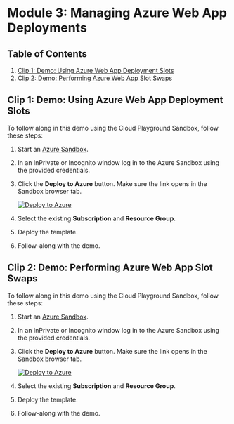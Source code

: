 # Module 3: Managing Azure Web App Deployments 

## Table of Contents

1. [Clip 1: Demo: Using Azure Web App Deployment Slots](#clip-1-demo-using-azure-web-app-deployment-slots)
2. [Clip 2: Demo: Performing Azure Web App Slot Swaps](#clip-2-demo-performing-azure-web-app-slot-swaps)

## Clip 1: Demo: Using Azure Web App Deployment Slots

To follow along in this demo using the Cloud Playground Sandbox, follow these steps:

1. Start an [Azure Sandbox](https://app.pluralsight.com/hands-on/playground/cloud-sandboxes).
1. In an InPrivate or Incognito window log in to the Azure Sandbox using the provided credentials.
1. Click the **Deploy to Azure** button. Make sure the link opens in the Sandbox browser tab.

    [![Deploy to Azure](https://aka.ms/deploytoazurebutton)](https://portal.azure.com/#create/Microsoft.Template/uri/https%3A%2F%2Fraw.githubusercontent.com%2Fpluralsight-cloud%2Faz-204-app-container-solutions-implementing%2Frefs%2Fheads%2Fmain%2FModules%2F4%2F4.1%2Fmain.json)

1. Select the existing **Subscription** and **Resource Group**.
1. Deploy the template.
1. Follow-along with the demo.

## Clip 2: Demo: Performing Azure Web App Slot Swaps

To follow along in this demo using the Cloud Playground Sandbox, follow these steps:

1. Start an [Azure Sandbox](https://app.pluralsight.com/hands-on/playground/cloud-sandboxes).
1. In an InPrivate or Incognito window log in to the Azure Sandbox using the provided credentials.
1. Click the **Deploy to Azure** button. Make sure the link opens in the Sandbox browser tab.

    [![Deploy to Azure](https://aka.ms/deploytoazurebutton)](https://portal.azure.com/#create/Microsoft.Template/uri/https%3A%2F%2Fraw.githubusercontent.com%2Fpluralsight-cloud%2Faz-204-app-container-solutions-implementing%2Frefs%2Fheads%2Fmain%2FModules%2F4%2F4.2%2Fmain.json)

1. Select the existing **Subscription** and **Resource Group**.
1. Deploy the template.
1. Follow-along with the demo.